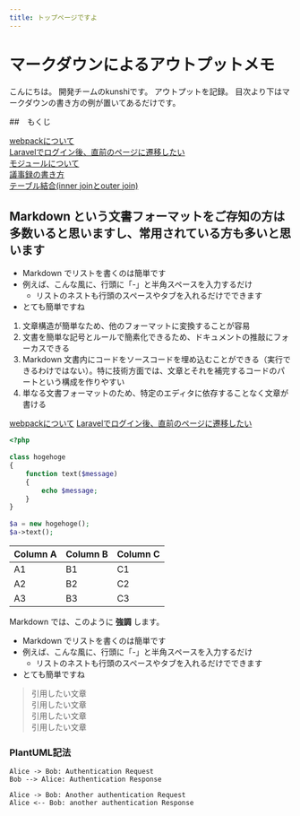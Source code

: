 ```yaml
---
title: トップページですよ
---
```


# マークダウンによるアウトプットメモ

こんにちは。
開発チームのkunshiです。
アウトプットを記録。
目次より下はマークダウンの書き方の例が置いてあるだけです。

##　もくじ

[webpackについて](./JavaScript/webpack.md)  
[Laravelでログイン後、直前のページに遷移したい](./laravel/auth_redirect.md)  
[モジュールについて](./JavaScript/module.md)  
[議事録の書き方](./business/Minutes.md)  
[テーブル結合(inner joinとouter join)](./DB/join1.md)  


## Markdown という文書フォーマットをご存知の方は多数いると思いますし、常用されている方も多いと思います

- Markdown でリストを書くのは簡単です
- 例えば、こんな風に、行頭に「-」と半角スペースを入力するだけ
  - リストのネストも行頭のスペースやタブを入れるだけでできます
- とても簡単ですね

1. 文章構造が簡単なため、他のフォーマットに変換することが容易
1. 文書を簡単な記号とルールで簡素化できるため、ドキュメントの推敲にフォーカスできる
1. Markdown 文書内にコードをソースコードを埋め込むことができる（実行できるわけではない）。特に技術方面では、文章とそれを補完するコードのパートという構成を作りやすい
1. 単なる文書フォーマットのため、特定のエディタに依存することなく文章が書ける

[webpackについて](./JavaScript/webpack.md)
[Laravelでログイン後、直前のページに遷移したい](./laravel/auth_redirect.md)  

```php
<?php
 
class hogehoge
{
    function text($message)
    {
        echo $message;
    }
}
 
$a = new hogehoge();
$a->text();
```

Column A | Column B | Column C
---------|----------|---------
 A1 | B1 | C1
 A2 | B2 | C2
 A3 | B3 | C3

 Markdown では、このように __強調__ します。

- Markdown でリストを書くのは簡単です
- 例えば、こんな風に、行頭に「-」と半角スペースを入力するだけ
  - リストのネストも行頭のスペースやタブを入れるだけでできます
- とても簡単ですね

>引用したい文章<br>
>引用したい文章<br>
>引用したい文章<br>
>引用したい文章<br>

### PlantUML記法

```uml
Alice -> Bob: Authentication Request
Bob --> Alice: Authentication Response

Alice -> Bob: Another authentication Request
Alice <-- Bob: another authentication Response
```
